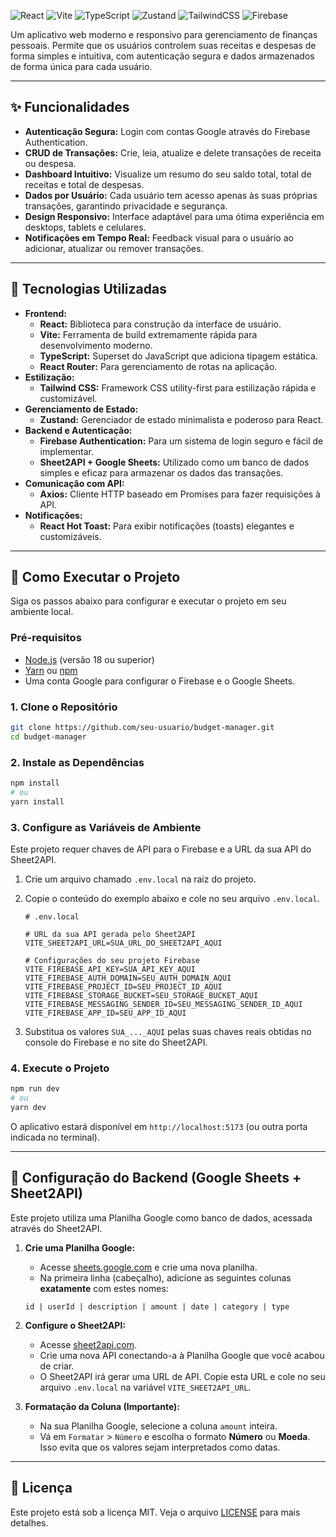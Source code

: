 ![React](https://img.shields.io/badge/React-18.2.0-blue?logo=react)
![Vite](https://img.shields.io/badge/Vite-5.2.0-purple?logo=vite)
![TypeScript](https://img.shields.io/badge/TypeScript-5.2.2-blue?logo=typescript)
![Zustand](https://img.shields.io/badge/Zustand-4.5.2-orange)
![TailwindCSS](https://img.shields.io/badge/Tailwind_CSS-3.4.1-cyan?logo=tailwindcss)
![Firebase](https://img.shields.io/badge/Firebase-10.12.2-yellow?logo=firebase)

Um aplicativo web moderno e responsivo para gerenciamento de finanças pessoais. Permite que os usuários controlem suas receitas e despesas de forma simples e intuitiva, com autenticação segura e dados armazenados de forma única para cada usuário.

<!-- Você pode adicionar um screenshot do seu app aqui -->
<!-- ![Screenshot do App](URL_DA_IMAGEM_AQUI) -->

---

## ✨ Funcionalidades

- **Autenticação Segura:** Login com contas Google através do Firebase Authentication.
- **CRUD de Transações:** Crie, leia, atualize e delete transações de receita ou despesa.
- **Dashboard Intuitivo:** Visualize um resumo do seu saldo total, total de receitas e total de despesas.
- **Dados por Usuário:** Cada usuário tem acesso apenas às suas próprias transações, garantindo privacidade e segurança.
- **Design Responsivo:** Interface adaptável para uma ótima experiência em desktops, tablets e celulares.
- **Notificações em Tempo Real:** Feedback visual para o usuário ao adicionar, atualizar ou remover transações.

---

## 🚀 Tecnologias Utilizadas

- **Frontend:**
  - **React:** Biblioteca para construção da interface de usuário.
  - **Vite:** Ferramenta de build extremamente rápida para desenvolvimento moderno.
  - **TypeScript:** Superset do JavaScript que adiciona tipagem estática.
  - **React Router:** Para gerenciamento de rotas na aplicação.
- **Estilização:**
  - **Tailwind CSS:** Framework CSS utility-first para estilização rápida e customizável.
- **Gerenciamento de Estado:**
  - **Zustand:** Gerenciador de estado minimalista e poderoso para React.
- **Backend e Autenticação:**
  - **Firebase Authentication:** Para um sistema de login seguro e fácil de implementar.
  - **Sheet2API + Google Sheets:** Utilizado como um banco de dados simples e eficaz para armazenar os dados das transações.
- **Comunicação com API:**
  - **Axios:** Cliente HTTP baseado em Promises para fazer requisições à API.
- **Notificações:**
  - **React Hot Toast:** Para exibir notificações (toasts) elegantes e customizáveis.

---

## 🏁 Como Executar o Projeto

Siga os passos abaixo para configurar e executar o projeto em seu ambiente local.

### Pré-requisitos

- [Node.js](https://nodejs.org/en/) (versão 18 ou superior)
- [Yarn](https://yarnpkg.com/) ou [npm](https://www.npmjs.com/)
- Uma conta Google para configurar o Firebase e o Google Sheets.

### 1. Clone o Repositório

```bash
git clone https://github.com/seu-usuario/budget-manager.git
cd budget-manager
```

### 2. Instale as Dependências

```bash
npm install
# ou
yarn install
```

### 3. Configure as Variáveis de Ambiente

Este projeto requer chaves de API para o Firebase e a URL da sua API do Sheet2API.

1.  Crie um arquivo chamado `.env.local` na raiz do projeto.
2.  Copie o conteúdo do exemplo abaixo e cole no seu arquivo `.env.local`.

    ```env
    # .env.local

    # URL da sua API gerada pelo Sheet2API
    VITE_SHEET2API_URL=SUA_URL_DO_SHEET2API_AQUI

    # Configurações do seu projeto Firebase
    VITE_FIREBASE_API_KEY=SUA_API_KEY_AQUI
    VITE_FIREBASE_AUTH_DOMAIN=SEU_AUTH_DOMAIN_AQUI
    VITE_FIREBASE_PROJECT_ID=SEU_PROJECT_ID_AQUI
    VITE_FIREBASE_STORAGE_BUCKET=SEU_STORAGE_BUCKET_AQUI
    VITE_FIREBASE_MESSAGING_SENDER_ID=SEU_MESSAGING_SENDER_ID_AQUI
    VITE_FIREBASE_APP_ID=SEU_APP_ID_AQUI
    ```

3.  Substitua os valores `SUA_..._AQUI` pelas suas chaves reais obtidas no console do Firebase e no site do Sheet2API.

### 4. Execute o Projeto

```bash
npm run dev
# ou
yarn dev
```

O aplicativo estará disponível em `http://localhost:5173` (ou outra porta indicada no terminal).

---

## 🔧 Configuração do Backend (Google Sheets + Sheet2API)

Este projeto utiliza uma Planilha Google como banco de dados, acessada através do Sheet2API.

1.  **Crie uma Planilha Google:**

    - Acesse [sheets.google.com](https://sheets.google.com) e crie uma nova planilha.
    - Na primeira linha (cabeçalho), adicione as seguintes colunas **exatamente** com estes nomes:

    ```
    id | userId | description | amount | date | category | type
    ```

2.  **Configure o Sheet2API:**

    - Acesse [sheet2api.com](https://sheet2api.com).
    - Crie uma nova API conectando-a à Planilha Google que você acabou de criar.
    - O Sheet2API irá gerar uma URL de API. Copie esta URL e cole no seu arquivo `.env.local` na variável `VITE_SHEET2API_URL`.

3.  **Formatação da Coluna (Importante):**
    - Na sua Planilha Google, selecione a coluna `amount` inteira.
    - Vá em `Formatar` > `Número` e escolha o formato **Número** ou **Moeda**. Isso evita que os valores sejam interpretados como datas.

---

## 📄 Licença

Este projeto está sob a licença MIT. Veja o arquivo [LICENSE](LICENSE) para mais detalhes.
